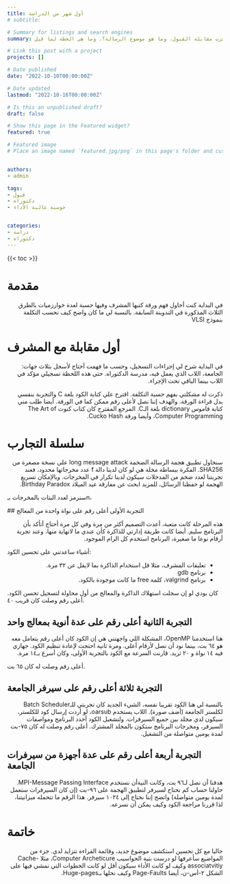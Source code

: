 ```yaml
---
title: أول شهر من الدراسة
# subtitle: 

# Summary for listings and search engines
summary: كيف جرت مقابلة القبول، وما هو موضوع الرسالة؟، وما هي الخطة لما قبل 

# Link this post with a project
projects: []

# Date published
date: "2022-10-10T00:00:00Z"

# Date updated
lastmod: "2022-10-16T00:00:00Z"

# Is this an unpublished draft?
draft: false

# Show this page in the Featured widget?
featured: true

# Featured image
# Place an image named `featured.jpg/png` in this page's folder and customize its options here.


authors:
- admin

tags:
- قبول
- دكتوراه
- حوسبة عالية الأداء


categories:
- دراسة
- دكتوراه
---
```


<style>
h1, h2, h3, h4, h5, h6, h7
{
font-weight: bold; // it was normal
}
</style>
{{< toc >}}

# مقدمة


<p dir="rtl">
في البداية كنت أحاول فهم ورقة كتبها المشرف وفيها حسبة لعدة خوارزميات بالطرق الثلاث المذكورة في التدوينة السابقة. بالنسبة لي ما كان واضح كيف نحسب التكلفة بنموذج VLSI
</p>

# أول مقابلة مع المشرف
<p dir="rtl">
في البداية شرح لي إجراءات التسجيل، وحسب ما فهمت أحتاج لأسجل بثلاث جهات: الجامعة، اللاب الذي يعمل فيه، مدرسة الدكتوراه. حتى هذه اللحظة تسجيلي مؤكد في اللاب بينما الباقي تحت الإجراء.
</p>

<p dir="rtl">
ذكرت له مشكلتي بفهم حسبة التكلفة. اقترح علي كتابة الكود بلغة C  والتجربة بنفسي بدل قراءة الورقة. والهدف إننا نصل لأعلى رقم ممكن كما في الورقة. أيضا طلب مني كتابة قاموس dictionary بلغة الـC. المرجع المقترح كان كتاب كنوث The Art of Computer Programming، وأيضا ورقة Cucko Hash.
</p>


 

# سلسلة التجارب
<p dir="rtl">
سنحاول تطبيق هجمة الرسالة الضخمة long message attack على نسخة مصغرة من SHA256. الفكرة ببساطة مخلة هي لو كان لدينا دالة f عدد مخرجاتها محدود، فعند تجربتنا لعدد ضخم من المدخلات سيكون لدينا تكرار في المخرجات. وبالإمكان تسريع الهجمة لو حفظنا الرسائل، للمزيد ابحث عن مفارقة عيد الميلاد Birthday Paradox.

سنرمز لعدد البتات بالمخرجات بـn، 
 </p>
## التجربة الأولى أعلى رقم على نواة واحدة من المعالج
 <p dir="rtl">
هذه المرحلة كانت متعبة، أعدت التصميم أكثر من مرة وفي كل مرة أحتاج أتأكد بأن البرنامج سليم. أيضا كانت طريقة إدارتي للذاكرة كأن عندي ما لانهاية منها، وعند تجربة أرقام نوعا ما صغيرة، البرنامج استخدم كل الرام الموجود. 

أشياء ساعدتني على تحسين الكود:
</p>
 <ul dir="rtl">
  <li>تعليقات المشرف، مثلا قل استخدام الذاكرة بما لايقل عن ٣٢ مرة.</li>
  <li>برنامج gdb</li>
  <li>برنامج valgrind، كلمة free ما كانت موجودة بالكود.</li>
</ul> 


كان بودي لو إن سجلت استهلاك الذاكرة والمعالج من أول محاولة لتسجيل تحسن الكود. أعلى رقم وصلت كان قريب ٤٠.

## التجربة الثانية أعلى رقم على عدة أنوية بمعالج واحد
 <p dir="rtl">
 هنا استخدمنا OpenMP، المشكلة اللي واجهتني هي إن الكود كان أعلى رقم يتعامل معه هو ٦٤ بت، بينما نود أن نصل لأرقام أعلى. ومرة ثانية احتجت لإعادة تنظيم الكود. جهازي فيه ١٤ نواة و ٢٠ ثريد. قارنت السرعة مع الكود بالتجربة الأولى، وكان أسرع بـ١٤ مرة. 
 </p>
 
 أعلى رقم وصلت له كان ٦٥ بت.

## التجربة ثلاثة أعلى رقم على سيرفر الجامعة
<p dir="rtl">
بالنسبة لي هنا الكود تقريبا نفسه، الشيء الجديد كان تجربتي للـBatch Scheduler لكلستر الجامعة (أضف صورة). اللاب يستخدم oarsub، لو أردت إرسال كود للكلستر، سيكون لدي مجلد بين جميع السيرفرات. ولتشغيل الكود أحدد البرنامج ومواصفات السيرفر، ومخرجات البرنامج ستكون بالمجلد المشترك.
أعلى رقم وصلت له كان ٧٥-بت لمدة يومين متواصلة من التشغيل.
 </p>

## التجربة أربعة أعلى رقم على عدة أجهزة من سيرفرات الجامعة
<p dir="rtl">
 هدفنا أن نصل لـ٩٦ بت، وكانت النيةأن نستخدم MPI-Message Passing Interface. حاولنا حساب كم نحتاج لسيرفر لتطبيق الهجمة على ٩٦-بت (إن كان السيرفرات ستعمل لمدة يومين متواصلة) واتضح إننا نحتاج إلى ١٠٢٤ سيرفر. هذا الرقم ما تتحمله ميزانيتنا، لذا قررنا مراجعة الكود وكيف يمكن أن نسرعه.
 </p>

# خاتمة
<p dir="rtl">
حاليا مع كل تحسين استكشف موضوع جديد، وقائمة القراءة تتزايد لدي. جزء من المواضيع سأعرفها لو درست بنية الحواسيب Computer Archeticure، مثلا Cache-associatvitiy وكيف لو كانت الأداء سيكون أقل لو كانت الخطوات التي نمشي فيها على الشكل ٢-أس-ن، أيضا Page-Faults وكيف نحلها بـHuge-pages.
 </p>




